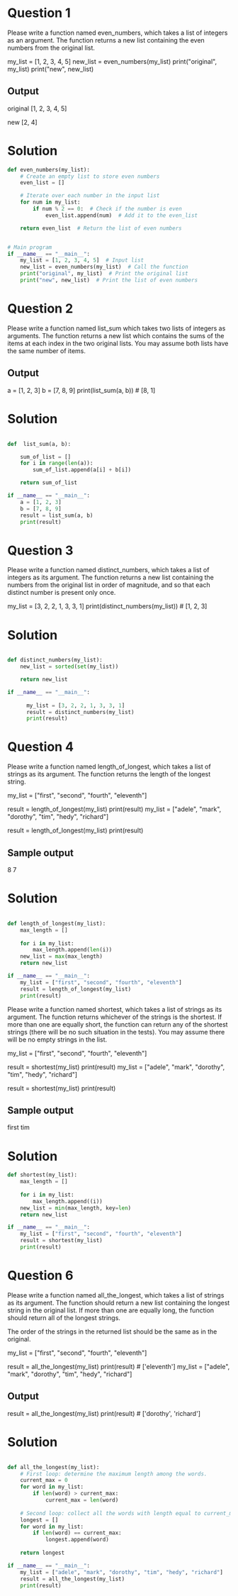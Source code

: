 # Question 1
Please write a function named even_numbers, which takes a list of integers as an argument. The function returns a new list containing the even numbers from the original list.

my_list = [1, 2, 3, 4, 5]
new_list = even_numbers(my_list)
print("original", my_list)
print("new", new_list)

## Output
original [1, 2, 3, 4, 5]

new [2, 4]

# Solution 
```Python
def even_numbers(my_list):
    # Create an empty list to store even numbers
    even_list = []

    # Iterate over each number in the input list
    for num in my_list:
        if num % 2 == 0:  # Check if the number is even
            even_list.append(num)  # Add it to the even_list

    return even_list  # Return the list of even numbers


# Main program
if __name__ == "__main__":
    my_list = [1, 2, 3, 4, 5]  # Input list
    new_list = even_numbers(my_list)  # Call the function
    print("original", my_list)  # Print the original list
    print("new", new_list)  # Print the list of even numbers

```

# Question 2
Please write a function named list_sum which takes two lists of integers as arguments. The function returns a new list which contains the sums of the items at each index in the two original lists. You may assume both lists have the same number of items.


## Output 
a = [1, 2, 3]
b = [7, 8, 9]
print(list_sum(a, b)) # [8, 1]

# Solution 
```python

def  list_sum(a, b):

    sum_of_list = []
    for i in range(len(a)):
        sum_of_list.append(a[i] + b[i])

    return sum_of_list

if __name__ == "__main__":
    a = [1, 2, 3]
    b = [7, 8, 9]
    result = list_sum(a, b)
    print(result)

```

# Question 3
Please write a function named distinct_numbers, which takes a list of integers as its argument. The function returns a new list containing the numbers from the original list in order of magnitude, and so that each distinct number is present only once.

my_list = [3, 2, 2, 1, 3, 3, 1]
print(distinct_numbers(my_list)) # [1, 2, 3]


# Solution 
```python

def distinct_numbers(my_list):
    new_list = sorted(set(my_list))

    return new_list

if __name__ == "__main__":
     
      my_list = [3, 2, 2, 1, 3, 3, 1]
      result = distinct_numbers(my_list)
      print(result)

```

# Question 4
Please write a function named length_of_longest, which takes a list of strings as its argument. The function returns the length of the longest string.

my_list = ["first", "second", "fourth", "eleventh"]

result = length_of_longest(my_list)
print(result)
my_list = ["adele", "mark", "dorothy", "tim", "hedy", "richard"]

result = length_of_longest(my_list)
print(result)

## Sample output
8
7

# Solution
```python

def length_of_longest(my_list):
    max_length = []
    
    for i in my_list:
        max_length.append(len(i))
    new_list = max(max_length)
    return new_list

if __name__ == "__main__":
    my_list = ["first", "second", "fourth", "eleventh"]
    result = length_of_longest(my_list)
    print(result)

```

Please write a function named shortest, which takes a list of strings as its argument. The function returns whichever of the strings is the shortest. If more than one are equally short, the function can return any of the shortest strings (there will be no such situation in the tests). You may assume there will be no empty strings in the list.

my_list = ["first", "second", "fourth", "eleventh"]

result = shortest(my_list)
print(result)
my_list = ["adele", "mark", "dorothy", "tim", "hedy", "richard"]

result = shortest(my_list)
print(result)

## Sample output
first
tim

# Solution 
```python
def shortest(my_list):
    max_length = []
    
    for i in my_list:
        max_length.append((i))
    new_list = min(max_length, key=len)
    return new_list

if __name__ == "__main__":
    my_list = ["first", "second", "fourth", "eleventh"]
    result = shortest(my_list)
    print(result)

```

# Question 6
Please write a function named all_the_longest, which takes a list of strings as its argument. The function should return a new list containing the longest string in the original list. If more than one are equally long, the function should return all of the longest strings.

The order of the strings in the returned list should be the same as in the original.

my_list = ["first", "second", "fourth", "eleventh"]

result = all_the_longest(my_list)
print(result) # ['eleventh']
my_list = ["adele", "mark", "dorothy", "tim", "hedy", "richard"]

## Output

result = all_the_longest(my_list)
print(result) # ['dorothy', 'richard']

# Solution

```python

def all_the_longest(my_list):
    # First loop: determine the maximum length among the words.
    current_max = 0
    for word in my_list:
        if len(word) > current_max:
            current_max = len(word)
    
    # Second loop: collect all the words with length equal to current_max.
    longest = []
    for word in my_list:
        if len(word) == current_max:
            longest.append(word)
    
    return longest

if __name__ == "__main__":
    my_list = ["adele", "mark", "dorothy", "tim", "hedy", "richard"]
    result = all_the_longest(my_list)
    print(result)

```